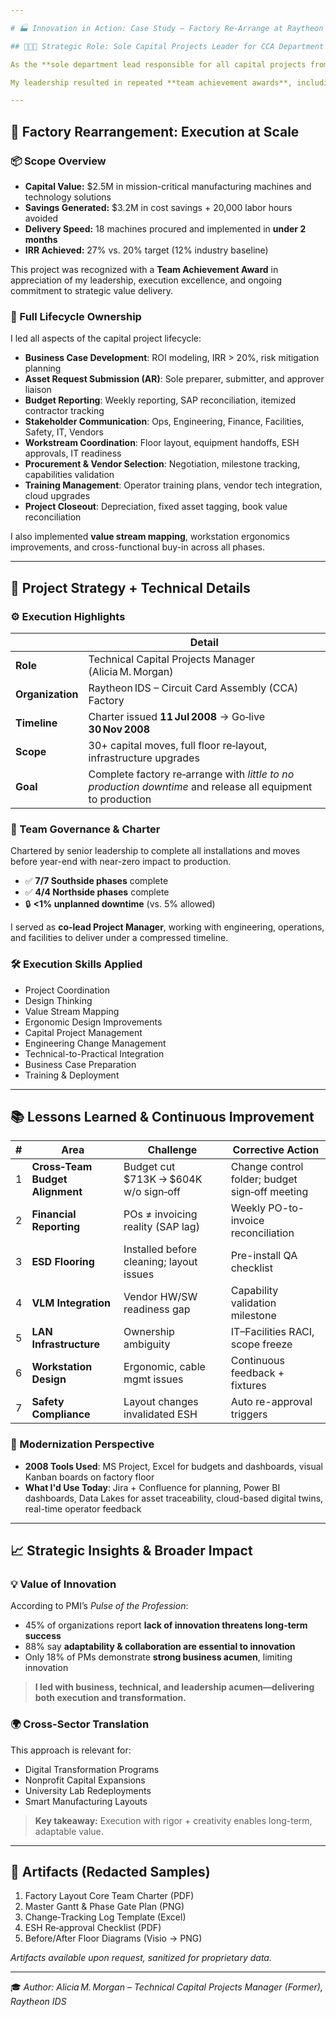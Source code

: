 ```yaml
---

# 🏭 Innovation in Action: Case Study – Factory Re‑Arrange at Raytheon

## 👩🏽‍💼 Strategic Role: Sole Capital Projects Leader for CCA Department

As the **sole department lead responsible for all capital projects from 2007-2013**, I directly led and executed **30+ capital improvement and technology projects annually**, totaling over **\$15 million in value**. I owned the **end-to-end technical, financial, and strategic lifecycle** of projects—from concept and business case development through **execution, closeout, and value realization**.

My leadership resulted in repeated **team achievement awards**, including for the Factory Rearrangement project, which was delivered with **precision, agility, and impact**.

---
```


## 🔧 Factory Rearrangement: Execution at Scale

### 📦 Scope Overview

* **Capital Value:** \$2.5M in mission-critical manufacturing machines and technology solutions
* **Savings Generated:** \$3.2M in cost savings + 20,000 labor hours avoided
* **Delivery Speed:** 18 machines procured and implemented in **under 2 months**
* **IRR Achieved:** 27% vs. 20% target (12% industry baseline)

This project was recognized with a **Team Achievement Award** in appreciation of my leadership, execution excellence, and ongoing commitment to strategic value delivery.

### 🧩 Full Lifecycle Ownership

I led all aspects of the capital project lifecycle:

* **Business Case Development**: ROI modeling, IRR > 20%, risk mitigation planning
* **Asset Request Submission (AR)**: Sole preparer, submitter, and approver liaison
* **Budget Reporting**: Weekly reporting, SAP reconciliation, itemized contractor tracking
* **Stakeholder Communication**: Ops, Engineering, Finance, Facilities, Safety, IT, Vendors
* **Workstream Coordination**: Floor layout, equipment handoffs, ESH approvals, IT readiness
* **Procurement & Vendor Selection**: Negotiation, milestone tracking, capabilities validation
* **Training Management**: Operator training plans, vendor tech integration, cloud upgrades
* **Project Closeout**: Depreciation, fixed asset tagging, book value reconciliation

I also implemented **value stream mapping**, workstation ergonomics improvements, and cross-functional buy-in across all phases.

---

## 🧠 Project Strategy + Technical Details

### ⚙️ Execution Highlights

|                  | Detail                                                                                                      |
| ---------------- | ----------------------------------------------------------------------------------------------------------- |
| **Role**         | Technical Capital Projects Manager (Alicia M. Morgan)                                                       |
| **Organization** | Raytheon IDS – Circuit Card Assembly (CCA) Factory                                                          |
| **Timeline**     | Charter issued **11 Jul 2008** → Go‑live **30 Nov 2008**                                                    |
| **Scope**        | 30+ capital moves, full floor re‑layout, infrastructure upgrades                                            |
| **Goal**         | Complete factory re‑arrange with *little to no production downtime* and release all equipment to production |

### 🧭 Team Governance & Charter

Chartered by senior leadership to complete all installations and moves before year-end with near-zero impact to production.

* ✅ **7/7 Southside phases** complete
* ✅ **4/4 Northside phases** complete
* 🔒 **<1% unplanned downtime** (vs. 5% allowed)

I served as **co-lead Project Manager**, working with engineering, operations, and facilities to deliver under a compressed timeline.

### 🛠️ Execution Skills Applied

* Project Coordination
* Design Thinking
* Value Stream Mapping
* Ergonomic Design Improvements
* Capital Project Management
* Engineering Change Management
* Technical-to-Practical Integration
* Business Case Preparation
* Training & Deployment

---

## 📚 Lessons Learned & Continuous Improvement

| # | Area                            | Challenge                                | Corrective Action                              |
| - | ------------------------------- | ---------------------------------------- | ---------------------------------------------- |
| 1 | **Cross‑Team Budget Alignment** | Budget cut \$713K → \$604K w/o sign‑off  | Change control folder; budget sign‑off meeting |
| 2 | **Financial Reporting**         | POs ≠ invoicing reality (SAP lag)        | Weekly PO-to-invoice reconciliation            |
| 3 | **ESD Flooring**                | Installed before cleaning; layout issues | Pre-install QA checklist                       |
| 4 | **VLM Integration**             | Vendor HW/SW readiness gap               | Capability validation milestone                |
| 5 | **LAN Infrastructure**          | Ownership ambiguity                      | IT–Facilities RACI, scope freeze               |
| 6 | **Workstation Design**          | Ergonomic, cable mgmt issues             | Continuous feedback + fixtures                 |
| 7 | **Safety Compliance**           | Layout changes invalidated ESH           | Auto re-approval triggers                      |

### 🧠 Modernization Perspective

* **2008 Tools Used**: MS Project, Excel for budgets and dashboards, visual Kanban boards on factory floor
* **What I'd Use Today**: Jira + Confluence for planning, Power BI dashboards, Data Lakes for asset traceability, cloud-based digital twins, real-time operator feedback

---

## 📈 Strategic Insights & Broader Impact

### 💡 Value of Innovation

According to PMI’s *Pulse of the Profession*:

* 45% of organizations report **lack of innovation threatens long-term success**
* 88% say **adaptability & collaboration are essential to innovation**
* Only 18% of PMs demonstrate **strong business acumen**, limiting innovation

> **I led with business, technical, and leadership acumen—delivering both execution and transformation.**

### 🌍 Cross-Sector Translation

This approach is relevant for:

* Digital Transformation Programs
* Nonprofit Capital Expansions
* University Lab Redeployments
* Smart Manufacturing Layouts

> **Key takeaway:** Execution with rigor + creativity enables long-term, adaptable value.

---

## 📎 Artifacts (Redacted Samples)

1. Factory Layout Core Team Charter (PDF)
2. Master Gantt & Phase Gate Plan (PNG)
3. Change‑Tracking Log Template (Excel)
4. ESH Re‑approval Checklist (PDF)
5. Before/After Floor Diagrams (Visio → PNG)

*Artifacts available upon request, sanitized for proprietary data.*

---

🎓 *Author: Alicia M. Morgan – Technical Capital Projects Manager (Former), Raytheon IDS*
